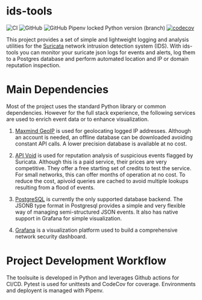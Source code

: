 # ids-tools

![CI](https://github.com/jzalger/ids-tools/workflows/CI/badge.svg?branch=dev)
![GitHub](https://img.shields.io/github/license/jzalger/ids-tools)
![GitHub Pipenv locked Python version (branch)](https://img.shields.io/github/pipenv/locked/python-version/jzalger/ids-tools/dev)
[![codecov](https://codecov.io/gh/jzalger/ids-tools/branch/dev/graph/badge.svg)](https://codecov.io/gh/jzalger/ids-tools)

This project provides a set of simple and lightweight logging and analysis utilities for the [Suricata](https://suricata-ids.org) network intrusion detection system (IDS). With ids-tools you can monitor your suricate json logs for events and alerts, log them to a Postgres database and perform automated location and IP or domain reputation inspection.

# Main Dependencies
Most of the project uses the standard Python library or common dependencies. However for the full stack experience, the following services are used to enrich event data or to enhance visualization.

1. [Maxmind GeoIP](https://maxmind.com/geoip) is used for geolocating logged IP addresses. Although an account is needed, an offline database can be downloaded avoiding constant API calls. A lower precision database is available at no cost.

2. [API Void](https://apivoid.com) is used for reputation analysis of suspicious events flagged by Suricata. Although this is a paid service, their prices are very competitive. They offer a free starting set of credits to test the service. For small networks, this can offer months of operation at no cost. To reduce the cost, apivoid queries are cached to avoid multiple lookups resulting from a flood of events.

3. [PostgreSQL](https://postgresql.org) is currently the only supported database backend. The JSONB type format in Postgresql provides a simple and very flexible way of managing semi-structured JSON events. It also has native support in Grafana for simple visualization.

4. [Grafana](https://grafana.com) is a visualization platform used to build a comprehensive network security dashboard.

# Project Development Workflow
The toolsuite is developed in Python and leverages Github actions for CI/CD. Pytest is used for unittests and CodeCov for coverage. Environments and deployent is managed with Pipenv.
